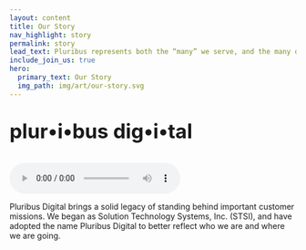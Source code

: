 ```yaml
---
layout: content
title: Our Story
nav_highlight: story
permalink: story
lead_text: Pluribus represents both the “many” we serve, and the many diverse skills and backgrounds brought together to provide those services.
include_join_us: true
hero:
  primary_text: Our Story
  img_path: img/art/our-story.svg
---
```


<div class="text-center mt-3" style="font-size: 2.5em;">

<strong><span class='text-nowrap'>plur&#8226;i&#8226;bus</span> <span class='text-nowrap'>dig&#8226;​i&#8226;​tal</span></strong><br/>

<audio controls>
  <source src="/files/PluribusDigital.mp3" type="audio/mpeg">
  Your browser does not support the audio element.
</audio>

</div>

Pluribus Digital brings a solid legacy of standing behind important customer missions. We began as Solution Technology Systems, Inc. (STSI), and have adopted the name Pluribus Digital to better reflect who we are and where we are going.

